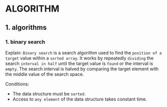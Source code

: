 # ALGORITHM

## 1. algorithms
### 1. binary search
Explain: `Binary search` is a search algorithm used to find the `position of a target` value within a `sorted array`. It works by repeatedly `dividing` the search `interval in half` until the target value is `found` or the interval is `empty`. The search interval is halved by comparing the target element with the middle value of the search space.

Conditions:
* The data structure must be `sorted`.
* Access to `any element` of the data structure takes constant time.
